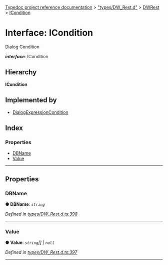 [Typedoc project reference documentation](../README.md) > ["types/DW_Rest.d"](../modules/_types_dw_rest_d_.md) > [DWRest](../modules/_types_dw_rest_d_.dwrest.md) > [ICondition](../interfaces/_types_dw_rest_d_.dwrest.icondition.md)

# Interface: ICondition

Dialog Condition

*__interface__*: ICondition

## Hierarchy

**ICondition**

## Implemented by

* [DialogExpressionCondition](../classes/_dialogexpression_.dialogexpressioncondition.md)

## Index

### Properties

* [DBName](_types_dw_rest_d_.dwrest.icondition.md#dbname)
* [Value](_types_dw_rest_d_.dwrest.icondition.md#value)

---

## Properties

<a id="dbname"></a>

###  DBName

**● DBName**: *`string`*

*Defined in [types/DW_Rest.d.ts:398](https://github.com/DocuWare/REST-Sample-TS/blob/0222c3e/src/types/DW_Rest.d.ts#L398)*

___
<a id="value"></a>

###  Value

**● Value**: *`string`[] \| `null`*

*Defined in [types/DW_Rest.d.ts:397](https://github.com/DocuWare/REST-Sample-TS/blob/0222c3e/src/types/DW_Rest.d.ts#L397)*

___

